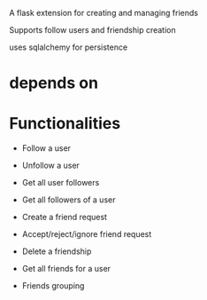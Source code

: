 A flask extension for creating and managing friends

Supports follow users and friendship creation

uses sqlalchemy for persistence

depends on
==========

Functionalities
===============

* Follow a user

* Unfollow a user

* Get all user followers

* Get all followers of a user

* Create a friend request

* Accept/reject/ignore friend request

* Delete a friendship

* Get all friends for a user

* Friends grouping

